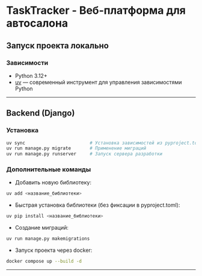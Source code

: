 # TaskTracker - Веб-платформа для автосалона
## Запуск проекта локально

### Зависимости

- Python 3.12+
- [uv](https://github.com/astral-sh/uv) — современный инструмент для управления зависимостями Python

---

## Backend (Django)

### Установка

```bash
uv sync                        # Установка зависимостей из pyproject.toml
uv run manage.py migrate       # Применение миграций
uv run manage.py runserver     # Запуск сервера разработки
```

### Дополнительные команды

- Добавить новую библиотеку:

```bash
uv add <название_библиотеки>
```

- Быстрая установка библиотеки (без фиксации в pyproject.toml):

```bash
uv pip install <название_библиотеки>
```

- Создание миграций:

```bash
uv run manage.py makemigrations
```
- Запуск проекта через docker:
```bash
docker compose up --build -d
```
---
